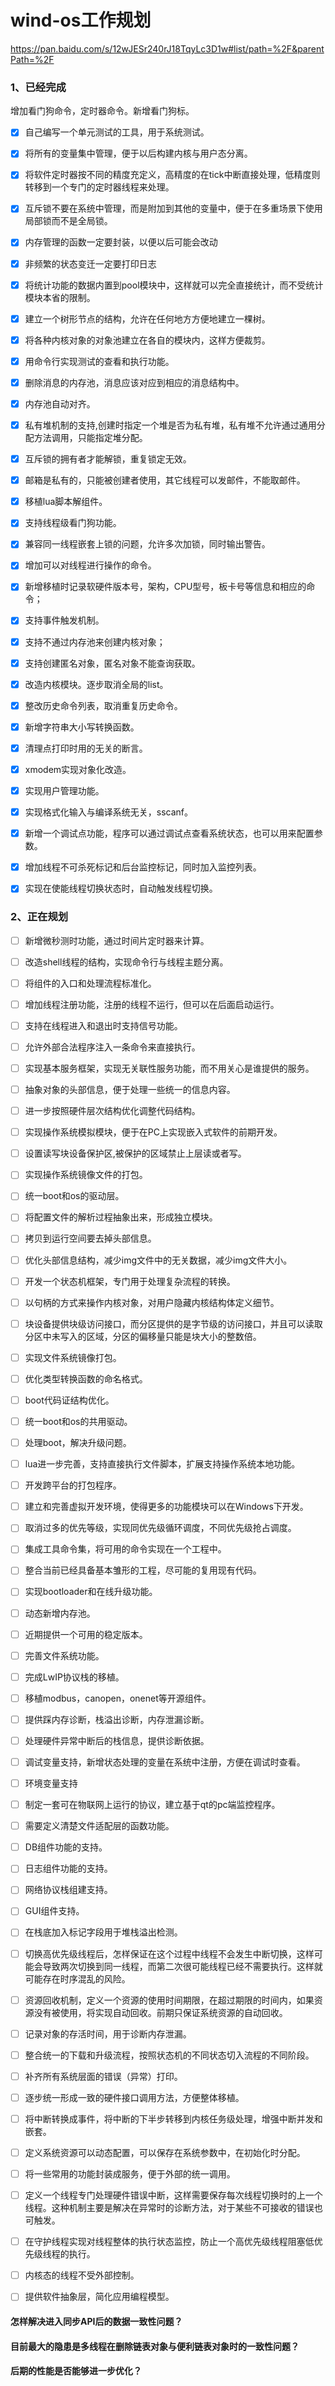 # wind-os工作规划
https://pan.baidu.com/s/12wJESr240rJ18TqyLc3D1w#list/path=%2F&parentPath=%2F
###  1、已经完成
增加看门狗命令，定时器命令。新增看门狗标。
- [x] 自己编写一个单元测试的工具，用于系统测试。
- [x] 将所有的变量集中管理，便于以后构建内核与用户态分离。
- [x] 将软件定时器按不同的精度充定义，高精度的在tick中断直接处理，低精度则转移到一个专门的定时器线程来处理。
- [x] 互斥锁不要在系统中管理，而是附加到其他的变量中，便于在多重场景下使用局部锁而不是全局锁。
- [x] 内存管理的函数一定要封装，以便以后可能会改动
- [x] 非频繁的状态变迁一定要打印日志 
- [x] 将统计功能的数据内置到pool模块中，这样就可以完全直接统计，而不受统计模块本省的限制。
- [x] 建立一个树形节点的结构，允许在任何地方方便地建立一棵树。 
- [x] 将各种内核对象的对象池建立在各自的模块内，这样方便裁剪。
- [x] 用命令行实现测试的查看和执行功能。
- [x] 删除消息的内存池，消息应该对应到相应的消息结构中。
- [x] 内存池自动对齐。
- [x] 私有堆机制的支持,创建时指定一个堆是否为私有堆，私有堆不允许通过通用分配方法调用，只能指定堆分配。
- [x] 互斥锁的拥有者才能解锁，重复锁定无效。
- [x] 邮箱是私有的，只能被创建者使用，其它线程可以发邮件，不能取邮件。
- [x] 移植lua脚本解组件。
- [x] 支持线程级看门狗功能。
- [x] 兼容同一线程嵌套上锁的问题，允许多次加锁，同时输出警告。
- [x] 增加可以对线程进行操作的命令。
- [x] 新增移植时记录软硬件版本号，架构，CPU型号，板卡号等信息和相应的命令；
- [x] 支持事件触发机制。
- [x] 支持不通过内存池来创建内核对象；
- [x] 支持创建匿名对象，匿名对象不能查询获取。
- [x] 改造内核模块。逐步取消全局的list。
- [x] 整改历史命令列表，取消重复历史命令。
- [x] 新增字符串大小写转换函数。
- [x] 清理点打印时用的无关的断言。
- [x] xmodem实现对象化改造。
- [x] 实现用户管理功能。
- [x] 实现格式化输入与编译系统无关，sscanf。
- [x] 新增一个调试点功能，程序可以通过调试点查看系统状态，也可以用来配置参数。
- [x] 增加线程不可杀死标记和后台监控标记，同时加入监控列表。
- [x] 实现在使能线程切换状态时，自动触发线程切换。


###  2、正在规划
- [ ] 新增微秒测时功能，通过时间片定时器来计算。
- [ ] 改造shell线程的结构，实现命令行与线程主题分离。
- [ ] 将组件的入口和处理流程标准化。
- [ ] 增加线程注册功能，注册的线程不运行，但可以在后面启动运行。
- [ ] 支持在线程进入和退出时支持信号功能。
- [ ] 允许外部合法程序注入一条命令来直接执行。
- [ ] 实现基本服务框架，实现无关联性服务功能，而不用关心是谁提供的服务。
- [ ] 抽象对象的头部信息，便于处理一些统一的信息内容。
- [ ] 进一步按照硬件层次结构优化调整代码结构。
- [ ] 实现操作系统模拟模块，便于在PC上实现嵌入式软件的前期开发。
- [ ] 设置读写块设备保护区,被保护的区域禁止上层读或者写。
- [ ] 实现操作系统镜像文件的打包。
- [ ] 统一boot和os的驱动层。
- [ ] 将配置文件的解析过程抽象出来，形成独立模块。
- [ ] 拷贝到运行空间要去掉头部信息。
- [ ] 优化头部信息结构，减少img文件中的无关数据，减少img文件大小。
- [ ] 开发一个状态机框架，专门用于处理复杂流程的转换。
- [ ] 以句柄的方式来操作内核对象，对用户隐藏内核结构体定义细节。
- [ ] 块设备提供块级访问接口，而分区提供的是字节级的访问接口，并且可以读取分区中未写入的区域，分区的偏移量只能是块大小的整数倍。
- [ ] 实现文件系统镜像打包。
- [ ] 优化类型转换函数的命名格式。
- [ ] boot代码证结构优化。
- [ ] 统一boot和os的共用驱动。
- [ ] 处理boot，解决升级问题。
- [ ] lua进一步完善，支持直接执行文件脚本，扩展支持操作系统本地功能。
- [ ] 开发跨平台的打包程序。
- [ ] 建立和完善虚拟开发环境，使得更多的功能模块可以在Windows下开发。
- [ ] 取消过多的优先等级，实现同优先级循环调度，不同优先级抢占调度。
- [ ] 集成工具命令集，将可用的命令实现在一个工程中。
- [ ] 整合当前已经具备基本雏形的工程，尽可能的复用现有代码。
- [ ] 实现bootloader和在线升级功能。
- [ ] 动态新增内存池。
- [ ] 近期提供一个可用的稳定版本。
- [ ] 完善文件系统功能。
- [ ] 完成LwIP协议栈的移植。
- [ ] 移植modbus，canopen，onenet等开源组件。
- [ ] 提供踩内存诊断，栈溢出诊断，内存泄漏诊断。
- [ ] 处理硬件异常中断后的栈信息，提供诊断依据。
- [ ] 调试变量支持，新增状态处理的变量在系统中注册，方便在调试时查看。
- [ ] 环境变量支持
- [ ] 制定一套可在物联网上运行的协议，建立基于qt的pc端监控程序。
- [ ] 需要定义清楚文件适配层的函数功能。
- [ ] DB组件功能的支持。
- [ ] 日志组件功能的支持。
- [ ] 网络协议栈组建支持。
- [ ] GUI组件支持。
- [ ] 在栈底加入标记字段用于堆栈溢出检测。
- [ ] 切换高优先级线程后，怎样保证在这个过程中线程不会发生中断切换，这样可能会导致两次切换到同一线程，而第二次很可能线程已经不需要执行。这样就可能存在时序混乱的风险。
- [ ] 资源回收机制，定义一个资源的使用时间期限，在超过期限的时间内，如果资源没有被使用，将实现自动回收。前期只保证系统资源的自动回收。
- [ ] 记录对象的存活时间，用于诊断内存泄漏。
- [ ] 整合统一的下载和升级流程，按照状态机的不同状态切入流程的不同阶段。
- [ ] 补齐所有系统层面的错误（异常）打印。
- [ ] 逐步统一形成一致的硬件接口调用方法，方便整体移植。
- [ ] 将中断转换成事件，将中断的下半步转移到内核任务级处理，增强中断并发和嵌套。
- [ ] 定义系统资源可以动态配置，可以保存在系统参数中，在初始化时分配。
- [ ] 将一些常用的功能封装成服务，便于外部的统一调用。
- [ ] 定义一个线程专门处理硬件错误中断，这样需要保存每次线程切换时的上一个线程。这种机制主要是解决在异常时的诊断方法，对于某些不可接收的错误也可触发。
- [ ] 在守护线程实现对线程整体的执行状态监控，防止一个高优先级线程阻塞低优先级线程的执行。

- [ ] 内核态的线程不受外部控制。
- [ ] 提供软件抽象层，简化应用编程模型。

#### 怎样解决进入同步API后的数据一致性问题？
#### 目前最大的隐患是多线程在删除链表对象与便利链表对象时的一致性问题？
#### 后期的性能是否能够进一步优化？



